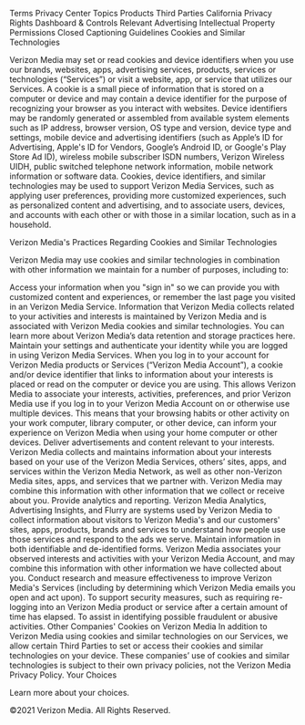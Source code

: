 Terms
Privacy Center
Topics
Products
Third Parties
California Privacy Rights
Dashboard & Controls
Relevant Advertising
Intellectual Property
Permissions
Closed Captioning
Guidelines
Cookies and Similar Technologies

Verizon Media may set or read cookies and device identifiers when you use our brands, websites, apps, advertising services, products, services or technologies (“Services”) or visit a website, app, or service that utilizes our Services. A cookie is a small piece of information that is stored on a computer or device and may contain a device identifier for the purpose of recognizing your browser as you interact with websites. Device identifiers may be randomly generated or assembled from available system elements such as IP address, browser version, OS type and version, device type and settings, mobile device and advertising identifiers (such as Apple’s ID for Advertising, Apple's ID for Vendors, Google’s Android ID, or Google's Play Store Ad ID), wireless mobile subscriber ISDN numbers, Verizon Wireless UIDH, public switched telephone network information, mobile network information or software data. Cookies, device identifiers, and similar technologies may be used to support Verizon Media Services, such as applying user preferences, providing more customized experiences, such as personalized content and advertising, and to associate users, devices, and accounts with each other or with those in a similar location, such as in a household.

Verizon Media's Practices Regarding Cookies and Similar Technologies

Verizon Media may use cookies and similar technologies in combination with other information we maintain for a number of purposes, including to:

Access your information when you "sign in" so we can provide you with customized content and experiences, or remember the last page you visited in an Verizon Media Service.
Information that Verizon Media collects related to your activities and interests is maintained by Verizon Media and is associated with Verizon Media cookies and similar technologies. You can learn more about Verizon Media’s data retention and storage practices here.
Maintain your settings and authenticate your identity while you are logged in using Verizon Media Services.
When you log in to your account for Verizon Media products or Services (“Verizon Media Account”), a cookie and/or device identifier that links to information about your interests is placed or read on the computer or device you are using. This allows Verizon Media to associate your interests, activities, preferences, and prior Verizon Media use if you log in to your Verizon Media Account on or otherwise use multiple devices. This means that your browsing habits or other activity on your work computer, library computer, or other device, can inform your experience on Verizon Media when using your home computer or other devices.
Deliver advertisements and content relevant to your interests.
Verizon Media collects and maintains information about your interests based on your use of the Verizon Media Services, others’ sites, apps, and services within the Verizon Media Network, as well as other non-Verizon Media sites, apps, and services that we partner with. Verizon Media may combine this information with other information that we collect or receive about you.
Provide analytics and reporting.
Verizon Media Analytics, Advertising Insights, and Flurry are systems used by Verizon Media to collect information about visitors to Verizon Media's and our customers' sites, apps, products, brands and services to understand how people use those services and respond to the ads we serve.
Maintain information in both identifiable and de-identified forms.
Verizon Media associates your observed interests and activities with your Verizon Media Account, and may combine this information with other information we have collected about you.
Conduct research and measure effectiveness to improve Verizon Media's Services (including by determining which Verizon Media emails you open and act upon).
To support security measures, such as requiring re-logging into an Verizon Media product or service after a certain amount of time has elapsed.
To assist in identifying possible fraudulent or abusive activities.
​Other Companies' Cookies on Verizon Media
In addition to Verizon Media using cookies and similar technologies on our Services, we allow certain Third Parties to set or access their cookies and similar technologies on your device. These companies’ use of cookies and similar technologies is subject to their own privacy policies, not the Verizon Media Privacy Policy.
Your Choices

Learn more about your choices.

©2021 Verizon Media. All Rights Reserved.